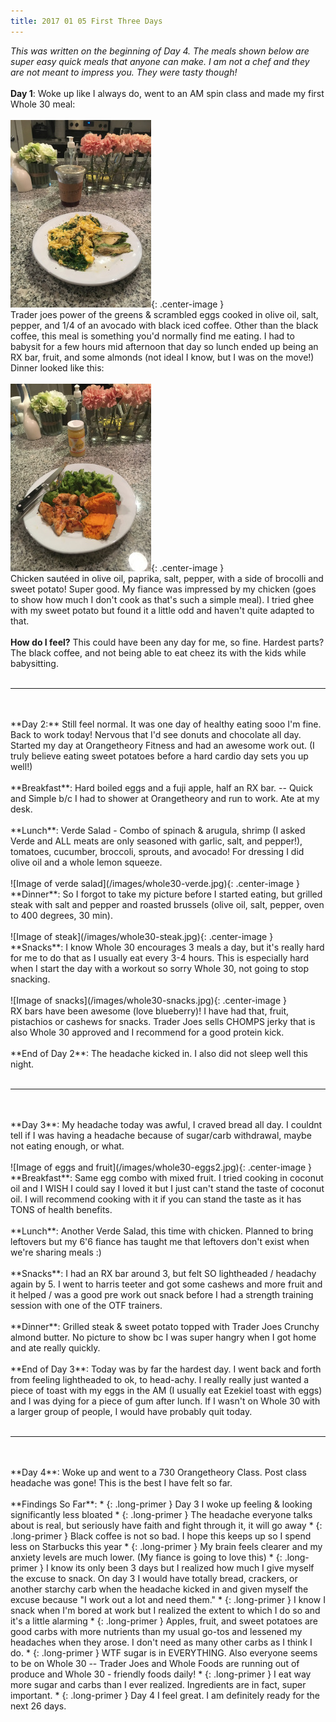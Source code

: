 ```yaml
---
title: 2017 01 05 First Three Days
---
```


*This was written on the beginning of Day 4. The meals shown below are super easy quick meals that anyone can make. I am not a chef and they are not meant to impress you. They were tasty though!*
<br /><br />
**Day 1**: Woke up like I always do, went to an AM spin class and made my first Whole 30 meal:
<br /><br />
![Image of eggs](/images/whole30-eggs.jpg){: .center-image }
<br />
Trader joes power of the greens & scrambled eggs cooked in olive oil, salt, pepper, and 1/4 of an avocado with black iced coffee. Other than the black coffee, this meal is something you'd normally find me eating. I had to babysit for a few hours mid afternoon that day so lunch ended up being an RX bar, fruit, and some almonds (not ideal I know, but I was on the move!) Dinner looked like this:
<br /><br />
![Image of sweet potatoes and brussels](/images/whole30-sweetpotato.jpg){: .center-image }
<br />
Chicken sautéed in olive oil, paprika, salt, pepper, with a side of brocolli and sweet potato! Super good. My fiance was impressed by my chicken (goes to show how much I don't cook as that's such a simple meal). I tried ghee with my sweet potato but found it a little odd and haven't quite adapted to that.
<br /><br />
**How do I feel?** This could have been any day for me, so fine. Hardest parts? The black coffee, and not being able to eat cheez its  with the kids while babysitting.
<br /><br />

<hr class="splitter">
<br /><br />
**Day 2:** Still feel normal. It was one day of healthy eating sooo I'm fine. Back to work today! Nervous that I'd see donuts and chocolate all day. Started my day at Orangetheory Fitness and had an awesome work out. (I truly believe eating sweet potatoes before a hard cardio day sets you up well!)
<br /><br />
**Breakfast**: Hard boiled eggs and a fuji apple, half an RX bar. -- Quick and Simple b/c I had to shower at Orangetheory and run to work. Ate at my desk.
<br /><br />
**Lunch**: Verde Salad - Combo of spinach & arugula, shrimp (I asked Verde and ALL meats are only seasoned with garlic, salt, and pepper!), tomatoes, cucumber, broccoli, sprouts, and avocado! For dressing I did olive oil and a whole lemon squeeze.
<br /><br />
![Image of verde salad](/images/whole30-verde.jpg){: .center-image }
<br />
**Dinner**: So I forgot to take my picture before I started eating, but grilled steak with salt and pepper and roasted brussels (olive oil, salt, pepper, oven to 400 degrees, 30 min).
<br /><br />
![Image of steak](/images/whole30-steak.jpg){: .center-image }
<br />
**Snacks**: I know Whole 30 encourages 3 meals a day, but it's really hard for me to do that as I usually eat every 3-4 hours. This is especially hard when I start the day with a workout so sorry Whole 30, not going to stop snacking.
<br /><br />
![Image of snacks](/images/whole30-snacks.jpg){: .center-image }
<br />
RX bars have been awesome (love blueberry)! I have had that, fruit, pistachios or cashews for snacks. Trader Joes sells CHOMPS jerky that is also Whole 30 approved and I recommend for a good protein kick.
<br /><br />
**End of Day 2**: The headache kicked in. I also did not sleep well this night.
<br /><br />
<hr class="splitter">
<br /><br />
**Day 3**: My headache today was awful, I craved bread all day. I couldnt tell if I was having a headache because of sugar/carb withdrawal, maybe not eating enough, or what.
<br /><br />
![Image of eggs and fruit](/images/whole30-eggs2.jpg){: .center-image }
<br />
**Breakfast**: Same egg combo with mixed fruit. I tried cooking in coconut oil and I WISH I could say I loved it but I just can't stand the taste of coconut oil. I will recommend cooking with it if you can stand the taste as it has TONS of health benefits.
<br /><br />
**Lunch**: Another Verde Salad, this time with chicken. Planned to bring leftovers but my 6'6 fiance has taught me that leftovers don't exist when we're sharing meals :)
<br /><br />
**Snacks**: I had an RX bar around 3, but felt SO lightheaded / headachy again by 5. I went to harris teeter and got some cashews and more fruit and it helped / was a good pre work out snack before I had a strength training session with one of the OTF trainers.
<br /><br />
**Dinner**: Grilled steak & sweet potato topped with Trader Joes Crunchy almond butter. No picture to show bc I was super hangry when I got home and ate really quickly.
<br /><br />
**End of Day 3**: Today was by far the hardest day. I went back and forth from feeling lightheaded to ok, to head-achy. I really really just wanted a piece of toast with my eggs in the AM (I usually eat Ezekiel toast with eggs) and I was dying for a piece of gum after lunch. If I wasn't on Whole 30 with a larger group of people, I would have probably quit today.
<br /><br />
<hr class="splitter">
<br /><br />
**Day 4**: Woke up and went to a 730 Orangetheory Class. Post class headache was gone! This is the best I have felt so far.
<br /><br />
**Findings So Far**:
* {: .long-primer } Day 3 I woke up feeling & looking significantly less bloated
* {: .long-primer } The headache everyone talks about is real, but seriously have faith and fight through it, it will go away
* {: .long-primer } Black coffee is not so bad. I hope this keeps up so I spend less on Starbucks this year <i class="fa fa-smile-o"></i>
* {: .long-primer } My brain feels clearer and my anxiety levels are much lower. (My fiance is going to love this)
* {: .long-primer } I know its only been 3 days but I realized how much I give myself the excuse to snack. On day 3 I would have totally bread, crackers, or another starchy carb when the headache kicked in and given myself the excuse because "I work out a lot and need them."
* {: .long-primer } I know I snack when I'm bored at work but I realized the extent to which I do so and it's a little alarming
* {: .long-primer } Apples, fruit, and sweet potatoes are good carbs with more nutrients than my usual go-tos and lessened my headaches when they arose. I don't need as many other carbs as I think I do.
* {: .long-primer } WTF sugar is in EVERYTHING. Also everyone seems to be on Whole 30 -- Trader Joes and Whole Foods are running out of produce and Whole 30  - friendly foods daily!
* {: .long-primer } I eat way more sugar and carbs than I ever realized. Ingredients are in fact, super important.
* {: .long-primer } Day 4 I feel great. I am definitely ready for the next 26 days.
